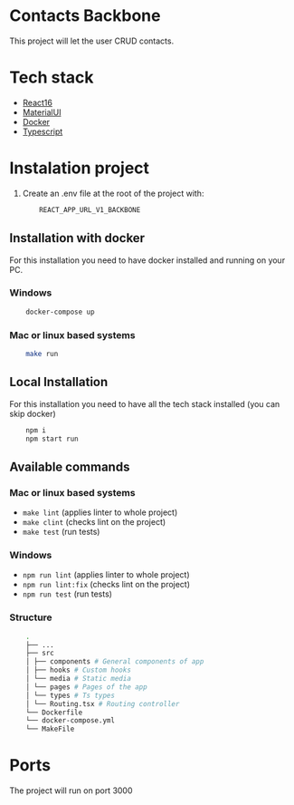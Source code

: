 # Contacts Backbone

This project will let the user CRUD contacts.

# Tech stack

- [React16](https://reactjs.org/)
- [MaterialUI](https://mui.com/)
- [Docker](https://www.docker.com/)
- [Typescript](https://www.typescriptlang.org/)

# Instalation project

1. Create an .env file at the root of the project with:

   ```bash
       REACT_APP_URL_V1_BACKBONE
   ```

## Installation with docker

For this installation you need to have docker installed and running on your PC.

### Windows

```bash
    docker-compose up
```

### Mac or linux based systems

```bash
    make run
```

## Local Installation

For this installation you need to have all the tech stack installed (you can skip docker)

```bash
    npm i
    npm start run
```

## Available commands

### Mac or linux based systems

- `make lint` (applies linter to whole project)
- `make clint` (checks lint on the project)
- `make test` (run tests)

### Windows

- `npm run lint` (applies linter to whole project)
- `npm run lint:fix` (checks lint on the project)
- `npm run test` (run tests)

### Structure

```bash
    .
    ├── ...
    ├── src
    │ ├── components # General components of app
    │ ├── hooks # Custom hooks
    │ └── media # Static media
    │ └── pages # Pages of the app
    │ └── types # Ts types
    │ └── Routing.tsx # Routing controller
    └── Dockerfile
    └── docker-compose.yml
    └── MakeFile
```

# Ports

The project will run on port 3000
